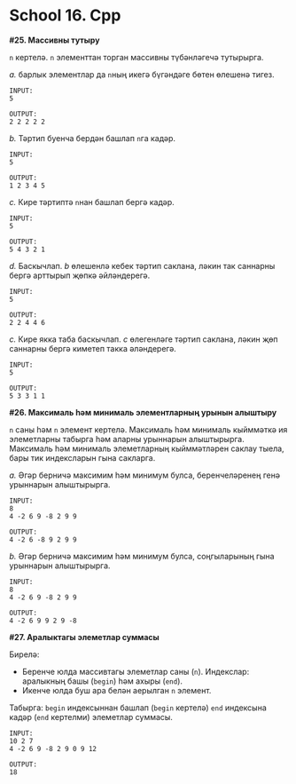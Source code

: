 # School 16. Cpp

**#25. Массивны тутыру**

`n` кертелә. `n` элементтан торган массивны түбәнләгечә тутырырга.

*a.* барлык элементлар да `n`ның икегә бүгәндәге бөтен өлешенә тигез.
```
INPUT:
5

OUTPUT:
2 2 2 2 2
```

*b.* Тәртип буенча бердән башлап `n`га кадәр.
```
INPUT:
5

OUTPUT:
1 2 3 4 5
```

*c.* Кире тәртиптә `n`нан башлап бергә кадәр.
```
INPUT:
5

OUTPUT:
5 4 3 2 1
```

*d.* Баскычлап. *b* өлешенлә кебек тәртип саклана, ләкин так саннарны бергә арттырып җөпкә әйләндерегә.
```
INPUT:
5

OUTPUT:
2 2 4 4 6
```

*c.* Кире якка таба баскычлап. *с* өлегенләге тәртип саклана, ләкин җөп саннарны бергә киметеп такка әләндерегә.
```
INPUT:
5

OUTPUT:
5 3 3 1 1
```

**#26. Максималь һәм минималь элементларның урынын алыштыру**

`n` саны һәм `n` элемент кертелә. Максималь һәм минималь кыйммәткә ия элеметларны табырга һәм аларны урыннарын алыштырырга.
Максималь һәм минималь элеметларның кыйммәтләрен саклау тыела, бары тик индексларын гына сакларга.

*a.* Әгәр берничә максимим һәм минимум булса, беренчеләренең генә урыннарын алыштырырга.
```
INPUT:
8
4 -2 6 9 -8 2 9 9

OUTPUT:
4 -2 6 -8 9 2 9 9
```

*b.* Әгәр берничә максимим һәм минимум булса, соңгыларының гына урыннарын алыштырырга.
```
INPUT:
8
4 -2 6 9 -8 2 9 9

OUTPUT:
4 -2 6 9 9 2 9 -8
```

**#27. Аралыктагы элеметлар суммасы**

Бирелә:
* Беренче юлда массивтагы элеметлар саны (`n`). Индекслар: аралыкның башы (`begin`) һәм ахыры (`end`).
* Икенче юлда буш ара белән аерылган `n` элемент.

Табырга: `begin` индексыннан башлап (`begin` кертелә) `end` индексына кадәр (`end` кертелми) элеметлар суммасы.
```
INPUT:
10 2 7
4 -2 6 9 -8 2 9 0 9 12

OUTPUT:
18
```
